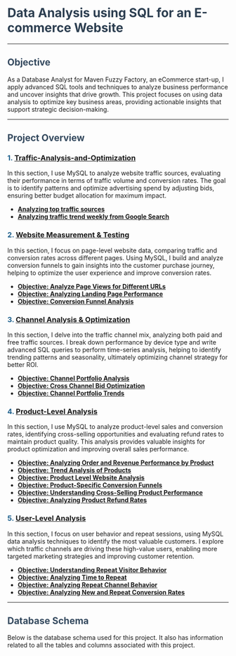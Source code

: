 # <span style="color:#2C3E50;">**Data Analysis using SQL for an E-commerce Website**</span>

---

## <span style="color:#34495E;">**Objective**</span>
As a Database Analyst for Maven Fuzzy Factory, an eCommerce start-up, I apply advanced SQL tools and techniques to analyze business performance and uncover insights that drive growth. This project focuses on using data analysis to optimize key business areas, providing actionable insights that support strategic decision-making.

---

## <span style="color:#34495E;">**Project Overview**</span>

### <span style="color:#1F618D;">1. [**Traffic-Analysis-and-Optimization**](#traffic-analysis-and-optimization)</span>
In this section, I use MySQL to analyze website traffic sources, evaluating their performance in terms of traffic volume and conversion rates. The goal is to identify patterns and optimize advertising spend by adjusting bids, ensuring better budget allocation for maximum impact.
- [**Analyzing top traffic sources**](#analysing-top-traffic-sources)
- [**Analyzing traffic trend weekly from Google Search**](#analysing-traffic-trend-weekly-from-gsearch)

### <span style="color:#1F618D;">2. [**Website Measurement & Testing**](#website-measurement-testing)</span>
In this section, I focus on page-level website data, comparing traffic and conversion rates across different pages. Using MySQL, I build and analyze conversion funnels to gain insights into the customer purchase journey, helping to optimize the user experience and improve conversion rates.
- [**Objective: Analyze Page Views for Different URLs**](#objective-analyze-page-views-for-different-URLs)
- [**Objective: Analyzing Landing Page Performance**](#objective-analyzing-landing-page-performance)
- [**Objective: Conversion Funnel Analysis**](#objective-conversion-funnel-analysis)

### <span style="color:#1F618D;">3. [**Channel Analysis & Optimization**](#channel-analysis-optimization)</span>
In this section, I delve into the traffic channel mix, analyzing both paid and free traffic sources. I break down performance by device type and write advanced SQL queries to perform time-series analysis, helping to identify trending patterns and seasonality, ultimately optimizing channel strategy for better ROI.
- [**Objective: Channel Portfolio Analysis**](#objective-channel-portfolio-analysis)
- [**Objective: Cross Channel Bid Optimization**](#cross-channel-bid-optimization)
- [**Objective: Channel Portfolio Trends**](#channel-portfolio-trends)

### <span style="color:#1F618D;">4. [**Product-Level Analysis**](#product-level-analysis)</span>
In this section, I use MySQL to analyze product-level sales and conversion rates, identifying cross-selling opportunities and evaluating refund rates to maintain product quality. This analysis provides valuable insights for product optimization and improving overall sales performance.
- [**Objective: Analyzing Order and Revenue Performance by Product**](#analyzing-order-and-revenue-performance)
- [**Objective: Trend Analysis of Products**](#trend-analysis-of-products)
- [**Objective: Product Level Website Analysis**](#product-level-website-analysis)
- [**Objective: Product-Specific Conversion Funnels**](#product-specific-conversion-funnels)
- [**Objective: Understanding Cross-Selling Product Performance**](#understanding-cross-selling-product-performance)
- [**Objective: Analyzing Product Refund Rates**](#analyzing-product-refund-rates)

### <span style="color:#1F618D;">5. [**User-Level Analysis**](#user-level-analysis)</span>
In this section, I focus on user behavior and repeat sessions, using MySQL data analysis techniques to identify the most valuable customers. I explore which traffic channels are driving these high-value users, enabling more targeted marketing strategies and improving customer retention.
- [**Objective: Understanding Repeat Visitor Behavior**](#understanding-repeat-visitor-behavior)
- [**Objective: Analyzing Time to Repeat**](#analysing-time-to-repeat)
- [**Objective: Analyzing Repeat Channel Behavior**](#repeat-channel-behavior)
- [**Objective: Analyzing New and Repeat Conversion Rates**](#analyzing-new-and-repeat-conversion-rates)

---

## <span style="color:#34495E;">**Database Schema**</span>
Below is the database schema used for this project. It also has information related to all the tables and columns associated with this project.
